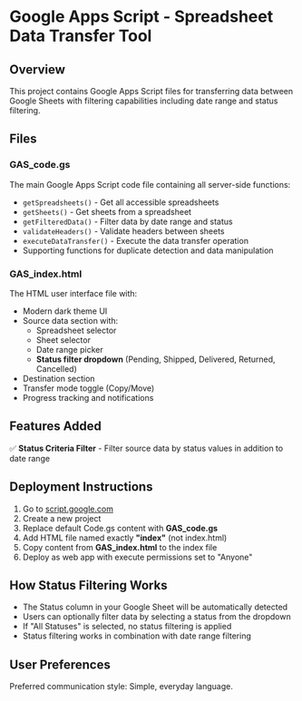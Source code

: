 # Google Apps Script - Spreadsheet Data Transfer Tool

## Overview

This project contains Google Apps Script files for transferring data between Google Sheets with filtering capabilities including date range and status filtering.

## Files

### GAS_code.gs
The main Google Apps Script code file containing all server-side functions:
- `getSpreadsheets()` - Get all accessible spreadsheets
- `getSheets()` - Get sheets from a spreadsheet
- `getFilteredData()` - Filter data by date range and status
- `validateHeaders()` - Validate headers between sheets
- `executeDataTransfer()` - Execute the data transfer operation
- Supporting functions for duplicate detection and data manipulation

### GAS_index.html
The HTML user interface file with:
- Modern dark theme UI
- Source data section with:
  - Spreadsheet selector
  - Sheet selector
  - Date range picker
  - **Status filter dropdown** (Pending, Shipped, Delivered, Returned, Cancelled)
- Destination section
- Transfer mode toggle (Copy/Move)
- Progress tracking and notifications

## Features Added

✅ **Status Criteria Filter** - Filter source data by status values in addition to date range

## Deployment Instructions

1. Go to [script.google.com](https://script.google.com)
2. Create a new project
3. Replace default Code.gs content with **GAS_code.gs**
4. Add HTML file named exactly **"index"** (not index.html)
5. Copy content from **GAS_index.html** to the index file
6. Deploy as web app with execute permissions set to "Anyone"

## How Status Filtering Works

- The Status column in your Google Sheet will be automatically detected
- Users can optionally filter data by selecting a status from the dropdown
- If "All Statuses" is selected, no status filtering is applied
- Status filtering works in combination with date range filtering

## User Preferences

Preferred communication style: Simple, everyday language.
